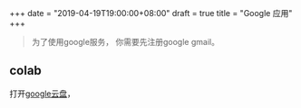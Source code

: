 +++
date = "2019-04-19T19:00:00+08:00"
draft = true
title = "Google 应用"
+++

> 为了使用google服务， 你需要先注册google gmail。

## colab

打开[google云盘](https://drive.google.com/drive/my-drive)，
<!--stackedit_data:
eyJoaXN0b3J5IjpbMTM4NTAzMzg0NSw3MzA5OTgxMTZdfQ==
-->